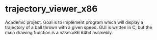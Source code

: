 # trajectory_viewer_x86
Academic project. Goal is to implement program which will display a trajectory of a ball thrown with a given speed. GUI is written in C, but the main drawing function is a nasm x86 64bit assmebly.
